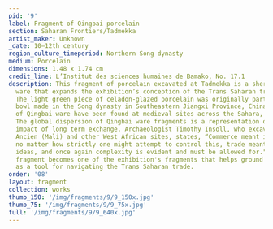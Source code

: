 ```yaml
---
pid: '9'
label: Fragment of Qingbai porcelain
section: Saharan Frontiers/Tadmekka
artist_maker: Unknown
_date: 10–12th century
region_culture_timeperiod: Northern Song dynasty
medium: Porcelain
dimensions: 1.48 x 1.74 cm
credit_line: L’Institut des sciences humaines de Bamako, No. 17.1
description: This fragment of porcelain excavated at Tadmekka is a sherd of ceramic
  ware that expands the exhibition’s conception of the Trans Saharan trade scale.
  The light green piece of celadon-glazed porcelain was originally part of a shallow
  bowl made in the Song dynasty in Southeastern Jiangxi Province, China. Fragments
  of Qingbai ware have been found at medieval sites across the Sahara, Asia, and Egypt.
  The global dispersion of Qingbai ware fragments is a representation of the pervasive
  impact of long term exchange. Archaeologist Timothy Insoll, who excavated at Gao
  Ancien (Mali) and other West African sites, states, “Commerce meant interaction;
  no matter how strictly one might attempt to control this, trade meant the flow of
  ideas, and once again complexity is evident and must be allowed for." The Qingbai
  fragment becomes one of the exhibition's fragments that helps ground the imagination
  as a tool for navigating the Trans Saharan trade.
order: '08'
layout: fragment
collection: works
thumb_150: '/img/fragments/9/9_150x.jpg'
thumb_75: '/img/fragments/9/9_75x.jpg'
full: '/img/fragments/9/9_640x.jpg'
---
```

